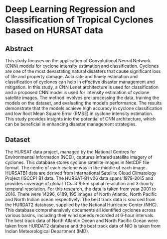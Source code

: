 # Deep Learning Regression and Classification of Tropical Cyclones based on HURSAT data

## Abstract
This study focuses on the application of Convolutional
Neural Network (CNN) models for cyclone intensity estimation
and classification. Cyclones are one of the most
devastating natural disasters that cause significant loss of
life and property damage. Accurate and timely estimation
and classification of cyclones can help in effective disaster
management and mitigation. In this study, a CNN
Lenet architecture is used for classification and a proposed
CNN model is used for intensity estimation of cyclone
satellite images. The method involves pre-processing the
data, training the models on the dataset, and evaluating
the model’s performance. The results demonstrate that the
models achieve high accuracy in cyclone classification and
low Root Mean Square Error (RMSE) in cyclone intensity
estimation. This study provides insights into the potential
of CNN architecture, which can be beneficial in enhancing
disaster management strategies.

## Dataset
The HURSAT data project, managed by the National Centres
for Environmental Information (NCEI), captures infrared
satellite imagery of cyclones. This database stores
cyclone satellite images in NetCDF file format. The centre
of each cyclone was in the middle of each image. HURSATB1
data are derived from International Satellite Cloud Climatology
Project (ISCCP) B1 data. The HURSAT-B1
v06 data spans 1978-2015 and provides coverage of global
TCs at 8-km spatial resolution and 3-hourly temporal resolution.
For this research, the data is taken from year
2001 to 2016. There were 14296, 6189, 195 images of
North Atlantic, North Pacific and North Indian ocean respectively.
The best track data is sourced from the HURDAT2
database, supplied by the National Hurricane Center
(NHC). This database comprehensively documents all identified
cyclones across various basins, including their wind
speeds recorded at 6-hour intervals. The best track data of
North Atlantic Ocean and North Pacific Ocean were taken
from HURDAT2 database and the best track data of NIO is taken from Indian Meteorological Department (IMD).
